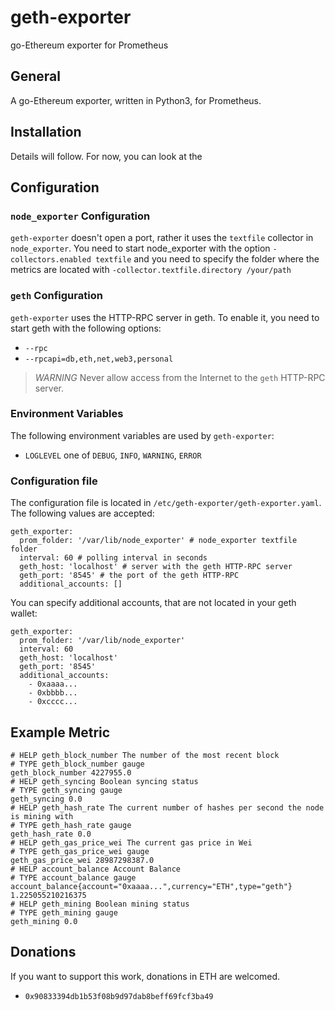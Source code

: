 # geth-exporter
go-Ethereum exporter for Prometheus

## General
A go-Ethereum exporter, written in Python3, for Prometheus.

## Installation
Details will follow. For now, you can look at the

## Configuration
### `node_exporter` Configuration
`geth-exporter` doesn't open a port, rather it uses the `textfile` collector in `node_exporter`. You need to start
node_exporter with the option `-collectors.enabled textfile` and you need to specify the folder where the metrics are
located with `-collector.textfile.directory /your/path`

### `geth` Configuration
`geth-exporter` uses the HTTP-RPC server in geth. To enable it, you need to start geth with the following options:
*   `--rpc`
*   `--rpcapi=db,eth,net,web3,personal`

> *WARNING* Never allow access from the Internet to the `geth` HTTP-RPC server.

### Environment Variables
The following environment variables are used by `geth-exporter`:
*   `LOGLEVEL` one of `DEBUG`, `INFO`, `WARNING`, `ERROR`

### Configuration file
The configuration file is located in `/etc/geth-exporter/geth-exporter.yaml`. The following values are accepted:
```
geth_exporter:
  prom_folder: '/var/lib/node_exporter' # node_exporter textfile folder
  interval: 60 # polling interval in seconds
  geth_host: 'localhost' # server with the geth HTTP-RPC server
  geth_port: '8545' # the port of the geth HTTP-RPC
  additional_accounts: []
```

You can specify additional accounts, that are not located in your geth wallet:
```
geth_exporter:
  prom_folder: '/var/lib/node_exporter'
  interval: 60
  geth_host: 'localhost'
  geth_port: '8545'
  additional_accounts:
    - 0xaaaa...
    - 0xbbbb...
    - 0xcccc...
```

## Example Metric
```
# HELP geth_block_number The number of the most recent block
# TYPE geth_block_number gauge
geth_block_number 4227955.0
# HELP geth_syncing Boolean syncing status
# TYPE geth_syncing gauge
geth_syncing 0.0
# HELP geth_hash_rate The current number of hashes per second the node is mining with
# TYPE geth_hash_rate gauge
geth_hash_rate 0.0
# HELP geth_gas_price_wei The current gas price in Wei
# TYPE geth_gas_price_wei gauge
geth_gas_price_wei 28987298387.0
# HELP account_balance Account Balance
# TYPE account_balance gauge
account_balance{account="0xaaaa...",currency="ETH",type="geth"} 1.225055210216375
# HELP geth_mining Boolean mining status
# TYPE geth_mining gauge
geth_mining 0.0
```

## Donations
If you want to support this work, donations in ETH are welcomed.
*   `0x90833394db1b53f08b9d97dab8beff69fcf3ba49`
